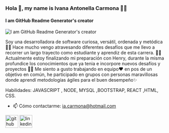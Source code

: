 ### Hola 👋, my name is Ivana Antonella Carmona 🙋‍♀️
#### I am GitHub Readme Generator's creator
![I am GitHub Readme Generator's creator](https://danielmaldonado.com.ar/wp-content/uploads/2019/05/github-octocat-360x240.png)

Soy una desarrolladora de software curiosa, versátil, ordenada y metódica 👩‍💻 Hace mucho vengo atravesando diferentes desafíos que me llevo a recorrer un largo trayecto como estudiante y aprendiz de esta carrera.
🚀🚀
Actualmente estoy finalizando mi preparación con Henry, durante la misma profundice los conocimientos que ya tenia e incorpore nuevos desafíos y proyectos 🦸‍♀️
Me siento a gusto trabajando en equipo❤️️ en pos de un objetivo en común, he participado en grupos con personas maravillosas donde aprendí metodologías ágiles para el buen desempeño✨

Habilidades: JAVASCRIPT , NODE, MYSQL ,BOOTSTRAP,  REACT ,HTML, CSS.

- 📫 Cómo contactarme: ia.carmona@hotmail.com 


[<img src='https://cdn.jsdelivr.net/npm/simple-icons@3.0.1/icons/github.svg' alt='github' height='40'>](https://github.com/https://github.com/antonella-carmona)  [<img src='https://cdn.jsdelivr.net/npm/simple-icons@3.0.1/icons/linkedin.svg' alt='linkedin' height='40'>](https://www.linkedin.com/in/https://www.linkedin.com/in/antonella-carmona-5a166520a//)  

  




